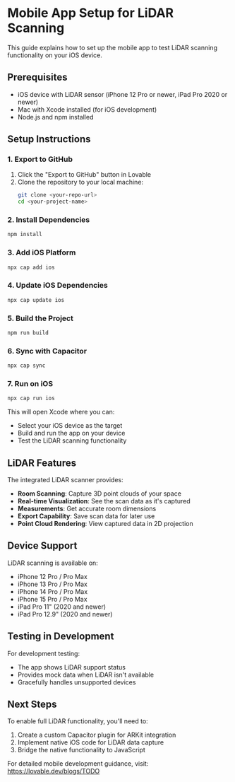 # Mobile App Setup for LiDAR Scanning

This guide explains how to set up the mobile app to test LiDAR scanning functionality on your iOS device.

## Prerequisites

- iOS device with LiDAR sensor (iPhone 12 Pro or newer, iPad Pro 2020 or newer)
- Mac with Xcode installed (for iOS development)
- Node.js and npm installed

## Setup Instructions

### 1. Export to GitHub
1. Click the "Export to GitHub" button in Lovable
2. Clone the repository to your local machine:
   ```bash
   git clone <your-repo-url>
   cd <your-project-name>
   ```

### 2. Install Dependencies
```bash
npm install
```

### 3. Add iOS Platform
```bash
npx cap add ios
```

### 4. Update iOS Dependencies
```bash
npx cap update ios
```

### 5. Build the Project
```bash
npm run build
```

### 6. Sync with Capacitor
```bash
npx cap sync
```

### 7. Run on iOS
```bash
npx cap run ios
```

This will open Xcode where you can:
- Select your iOS device as the target
- Build and run the app on your device
- Test the LiDAR scanning functionality

## LiDAR Features

The integrated LiDAR scanner provides:

- **Room Scanning**: Capture 3D point clouds of your space
- **Real-time Visualization**: See the scan data as it's captured
- **Measurements**: Get accurate room dimensions
- **Export Capability**: Save scan data for later use
- **Point Cloud Rendering**: View captured data in 2D projection

## Device Support

LiDAR scanning is available on:
- iPhone 12 Pro / Pro Max
- iPhone 13 Pro / Pro Max  
- iPhone 14 Pro / Pro Max
- iPhone 15 Pro / Pro Max
- iPad Pro 11" (2020 and newer)
- iPad Pro 12.9" (2020 and newer)

## Testing in Development

For development testing:
- The app shows LiDAR support status
- Provides mock data when LiDAR isn't available
- Gracefully handles unsupported devices

## Next Steps

To enable full LiDAR functionality, you'll need to:
1. Create a custom Capacitor plugin for ARKit integration
2. Implement native iOS code for LiDAR data capture
3. Bridge the native functionality to JavaScript

For detailed mobile development guidance, visit: https://lovable.dev/blogs/TODO